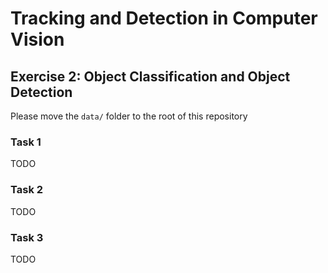 # Tracking and Detection in Computer Vision

## Exercise 2: Object Classification and Object Detection
Please move the `data/` folder to the root of this repository

### Task 1
TODO

### Task 2
TODO

### Task 3
TODO
